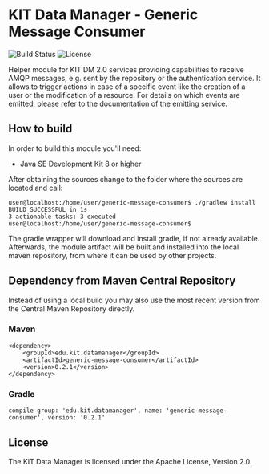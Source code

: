 # KIT Data Manager - Generic Message Consumer

![Build Status](https://img.shields.io/travis/kit-data-manager/generic-message-consumer.svg)
![License](https://img.shields.io/github/license/kit-data-manager/generic-message-consumer.svg)

Helper module for KIT DM 2.0 services providing capabilities to receive AMQP messages, e.g. sent by the repository or the authentication service. 
It allows to trigger actions in case of a specific event like the creation of a user or the modification of a resource. For details on which events
are emitted, please refer to the documentation of the emitting service.

## How to build

In order to build this module you'll need:

* Java SE Development Kit 8 or higher

After obtaining the sources change to the folder where the sources are located and call:

```
user@localhost:/home/user/generic-message-consumer$ ./gradlew install
BUILD SUCCESSFUL in 1s
3 actionable tasks: 3 executed
user@localhost:/home/user/generic-message-consumer$
```

The gradle wrapper will download and install gradle, if not already available. Afterwards, the module artifact
will be built and installed into the local maven repository, from where it can be used by other projects.

## Dependency from Maven Central Repository

Instead of using a local build you may also use the most recent version from the Central Maven Repository directly. 

### Maven

~~~~
<dependency>
    <groupId>edu.kit.datamanager</groupId>
    <artifactId>generic-message-consumer</artifactId>
    <version>0.2.1</version>
</dependency>
~~~~

### Gradle

~~~~
compile group: 'edu.kit.datamanager', name: 'generic-message-consumer', version: '0.2.1'
~~~~


## License

The KIT Data Manager is licensed under the Apache License, Version 2.0.
